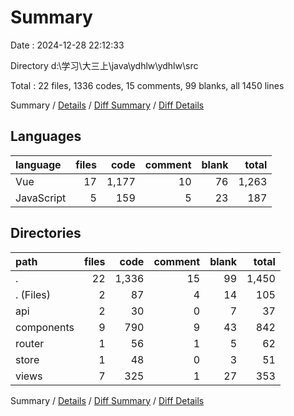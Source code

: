 # Summary

Date : 2024-12-28 22:12:33

Directory d:\\学习\\大三上\\java\\ydhlw\\ydhlw\\src

Total : 22 files,  1336 codes, 15 comments, 99 blanks, all 1450 lines

Summary / [Details](details.md) / [Diff Summary](diff.md) / [Diff Details](diff-details.md)

## Languages
| language | files | code | comment | blank | total |
| :--- | ---: | ---: | ---: | ---: | ---: |
| Vue | 17 | 1,177 | 10 | 76 | 1,263 |
| JavaScript | 5 | 159 | 5 | 23 | 187 |

## Directories
| path | files | code | comment | blank | total |
| :--- | ---: | ---: | ---: | ---: | ---: |
| . | 22 | 1,336 | 15 | 99 | 1,450 |
| . (Files) | 2 | 87 | 4 | 14 | 105 |
| api | 2 | 30 | 0 | 7 | 37 |
| components | 9 | 790 | 9 | 43 | 842 |
| router | 1 | 56 | 1 | 5 | 62 |
| store | 1 | 48 | 0 | 3 | 51 |
| views | 7 | 325 | 1 | 27 | 353 |

Summary / [Details](details.md) / [Diff Summary](diff.md) / [Diff Details](diff-details.md)